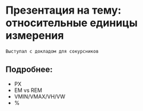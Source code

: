 Презентация на тему: 
относительные единицы измерения
=================

    Выступал с докладом для сокурсников

Подробнее:
---

* PX
* EM vs REM
* VMIN/VMAX/VH/VW
* %